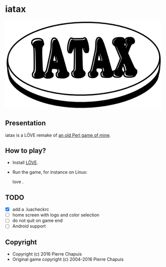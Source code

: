 # iatax

![iatax](iatax_logo.png)

## Presentation

iatax is a LÖVE remake of [an old Perl game of mine](http://www.iatax.sf.net).

## How to play?

- Install [LÖVE](http://love2d.org).
- Run the game, for instance on Linux:

    love .

## TODO

-[x] add a .luacheckrc
-[ ] home screen with logo and color selection
-[ ] do not quit on game end
-[ ] Android support

## Copyright

- Copyright (c) 2016 Pierre Chapuis
- Original game copyright (c) 2004-2016 Pierre Chapuis
